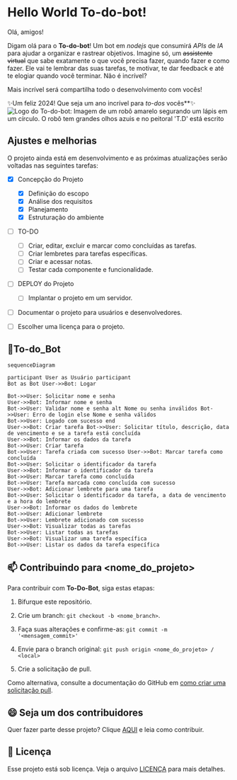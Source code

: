 # Hello World To-do-bot!

Olá, amigos!

Digam olá para o **To-do-bot**! Um bot em *nodejs* que consumirá *APIs* de *IA* para ajudar a organizar e rastrear objetivos. Imagine só, um ~~assistente virtual~~ que sabe exatamente o que você precisa fazer, quando fazer e como fazer. Ele vai te lembrar das suas tarefas, te motivar, te dar feedback e até te elogiar quando você terminar. Não é incrível?

Mais incrível será compartilha todo o desenvolvimento com vocês! 

✨Um feliz 2024!
Que seja um ano incrível para *to-dos* vocês**✨
![Logo do To-do-bot: Imagem de um robô amarelo segurando um lápis em um círculo. O robô tem grandes olhos azuis e no peitoral 'T.D' está escrito](https://th.bing.com/th/id/OIG.7WoXJNWmjG3z1zSIJuRk?pid=ImgGn)


## Ajustes e melhorias
  

O projeto ainda está em desenvolvimento e as próximas atualizações serão voltadas nas seguintes tarefas:

  

 - [x] Concepção do Projeto
	 - [x] Definição do escopo
	 - [x] Análise dos requisitos
	 - [x] Planejamento
	 - [x] Estruturação do ambiente 
 
 - [ ] TO-DO
	 - [ ] Criar, editar, excluir e marcar como concluídas as tarefas.
	- [ ] Criar lembretes para tarefas específicas.
	- [ ] Criar e acessar notas.
	- [ ] Testar cada componente e funcionalidade.

  - [ ] DEPLOY do Projeto
	 - [ ] Implantar o projeto em um servidor.

 - [ ] Documentar o projeto para usuários e desenvolvedores.

 - [ ] Escolher uma licença para o projeto.

 
  ## 💭To-do_Bot

```mermaid
sequenceDiagram

participant User as Usuário participant 
Bot as Bot User->>Bot: Logar 

Bot->>User: Solicitar nome e senha 
User->>Bot: Informar nome e senha 
Bot->>User: Validar nome e senha alt Nome ou senha inválidos Bot->>User: Erro de login else Nome e senha válidos 
Bot->>User: Logado com sucesso end 
User->>Bot: Criar tarefa Bot->>User: Solicitar título, descrição, data de vencimento e se a tarefa está concluída 
User->>Bot: Informar os dados da tarefa 
Bot->>User: Criar tarefa 
Bot->>User: Tarefa criada com sucesso User->>Bot: Marcar tarefa como concluída 
Bot->>User: Solicitar o identificador da tarefa 
User->>Bot: Informar o identificador da tarefa 
Bot->>User: Marcar tarefa como concluída 
Bot->>User: Tarefa marcada como concluída com sucesso 
User->>Bot: Adicionar lembrete para uma tarefa 
Bot->>User: Solicitar o identificador da tarefa, a data de vencimento e a hora do lembrete 
User->>Bot: Informar os dados do lembrete 
Bot->>User: Adicionar lembrete 
Bot->>User: Lembrete adicionado com sucesso 
User->>Bot: Visualizar todas as tarefas 
Bot->>User: Listar todas as tarefas 
User->>Bot: Visualizar uma tarefa específica 
Bot->>User: Listar os dados da tarefa específica
```

## 📫 Contribuindo para <nome_do_projeto>

  

Para contribuir com **To-Do-Bot**, siga estas etapas:
 

1. Bifurque este repositório.

2. Crie um branch: `git checkout -b <nome_branch>`.

3. Faça suas alterações e confirme-as: `git commit -m '<mensagem_commit>'`

4. Envie para o branch original: `git push origin <nome_do_projeto> / <local>`

5. Crie a solicitação de pull.



Como alternativa, consulte a documentação do GitHub em [como criar uma solicitação pull](https://help.github.com/en/github/collaborating-with-issues-and-pull-requests/creating-a-pull-request).

  
## 😄 Seja um dos contribuidores
 

Quer fazer parte desse projeto? Clique [AQUI](CONTRIBUTING.md) e leia como contribuir.

  

## 📝 Licença

  

Esse projeto está sob licença. Veja o arquivo [LICENÇA](LICENSE.md) para mais detalhes.
